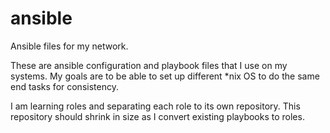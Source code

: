 # ansible
Ansible files for my network.

These are ansible configuration and playbook files that I use on my systems.  My goals are to be able to set up different *nix OS to do the same end tasks for consistency.

I am learning roles and separating each role to its own repository.  This repository should shrink in size as I convert existing playbooks to roles.
